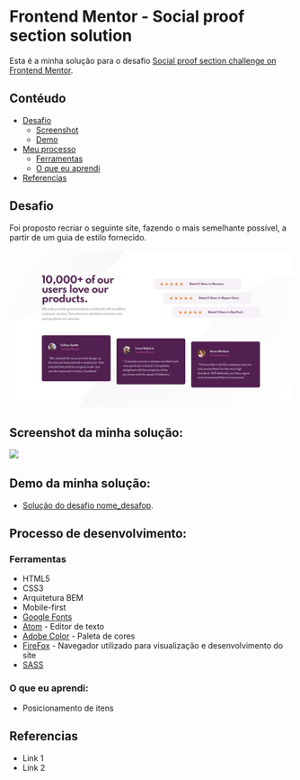 # Frontend Mentor - Social proof section solution

Esta é a minha solução para o desafio [Social proof section challenge on Frontend Mentor](https://www.frontendmentor.io/challenges/social-proof-section-6e0qTv_bA).

## Contéudo

- [Desafio](#desafio)
    - [Screenshot](#screenshot)
    - [Demo](#demo)
- [Meu processo](#meu-processo)
    - [Ferramentas](#ferramentas)
    - [O que eu aprendi](#o-que-eu-aprendi)
- [Referencias](#referencia)


## Desafio
Foi proposto recriar o seguinte site, fazendo o mais semelhante possível, a partir de um guia de estilo fornecido.

![](/design/desktop-design.jpg)

## Screenshot da minha solução:

![](/design/screensho_solução.png)


## Demo da minha solução:

- [Solução do desafio nome_desafop](link_desafio_git_page).

## Processo de desenvolvimento:

### Ferramentas

- HTML5
- CSS3
- Arquitetura BEM
- Mobile-first
- [Google Fonts](https://fonts.google.com)
- [Atom](https://atom.io/) - Editor de texto
- [Adobe Color](https://color.adobe.com/pt/create/color-wheel) - Paleta de cores
- [FireFox](https://www.mozilla.org/pt-BR/firefox/new/) - Navegador utilizado para visualização e desenvolvimento do site
- [SASS](https://sass-lang.com/)


### O que eu aprendi:

- Posicionamento de itens


## Referencias
- Link 1
- Link 2
